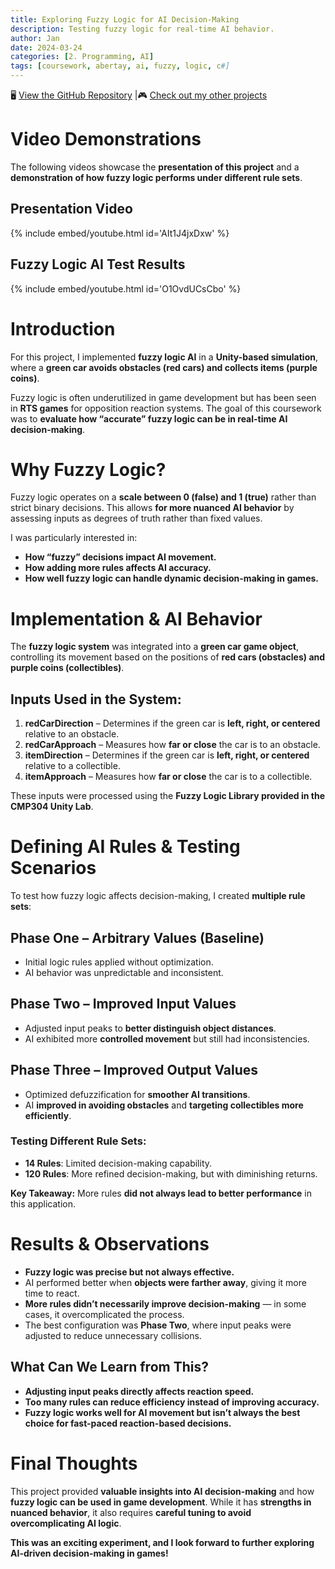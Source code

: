 ```yaml
---
title: Exploring Fuzzy Logic for AI Decision-Making
description: Testing fuzzy logic for real-time AI behavior.
author: Jan
date: 2024-03-24
categories: [2. Programming, AI]
tags: [coursework, abertay, ai, fuzzy, logic, c#]
---
```


🖥️ [View the GitHub Repository](https://github.com/JanHuss/FuzzyLogic) |🎮 [Check out my other projects](https://janhuss.github.io/categories/)

# Video Demonstrations

The following videos showcase the **presentation of this project** and a **demonstration of how 
fuzzy logic performs under different rule sets**.

## Presentation Video

{% include embed/youtube.html id='AIt1J4jxDxw' %}

## Fuzzy Logic AI Test Results

{% include embed/youtube.html id='O1OvdUCsCbo' %}

# Introduction

For this project, I implemented **fuzzy logic AI** in a **Unity-based simulation**, where a 
**green car avoids obstacles (red cars) and collects items (purple coins)**.

Fuzzy logic is often underutilized in game development but has been seen in **RTS games** for 
opposition reaction systems. The goal of this coursework was to **evaluate how “accurate” fuzzy 
logic can be in real-time AI decision-making**.

# Why Fuzzy Logic?

Fuzzy logic operates on a **scale between 0 (false) and 1 (true)** rather than strict binary 
decisions. This allows **for more nuanced AI behavior** by assessing inputs as degrees of truth 
rather than fixed values.

I was particularly interested in:
- **How “fuzzy” decisions impact AI movement.**
- **How adding more rules affects AI accuracy.**
- **How well fuzzy logic can handle dynamic decision-making in games.**

# Implementation & AI Behavior

The **fuzzy logic system** was integrated into a **green car game object**, controlling its 
movement based on the positions of **red cars (obstacles) and purple coins (collectibles)**.

## Inputs Used in the System:
1. **redCarDirection** – Determines if the green car is **left, right, or centered** relative 
to an obstacle.
2. **redCarApproach** – Measures how **far or close** the car is to an obstacle.
3. **itemDirection** – Determines if the green car is **left, right, or centered** relative to a 
collectible.
4. **itemApproach** – Measures how **far or close** the car is to a collectible.

These inputs were processed using the **Fuzzy Logic Library provided in the CMP304 Unity Lab**.

# Defining AI Rules & Testing Scenarios

To test how fuzzy logic affects decision-making, I created **multiple rule sets**:

## Phase One – Arbitrary Values (Baseline)

- Initial logic rules applied without optimization.
- AI behavior was unpredictable and inconsistent.

## Phase Two – Improved Input Values
- Adjusted input peaks to **better distinguish object distances**.
- AI exhibited more **controlled movement** but still had inconsistencies.

## Phase Three – Improved Output Values

- Optimized defuzzification for **smoother AI transitions**.
- AI **improved in avoiding obstacles** and **targeting collectibles more efficiently**.

### Testing Different Rule Sets:

- **14 Rules**: Limited decision-making capability.
- **120 Rules**: More refined decision-making, but with diminishing returns.


**Key Takeaway:** More rules **did not always lead to better performance** in this application.

# Results & Observations

- **Fuzzy logic was precise but not always effective.**
- AI performed better when **objects were farther away**, giving it more time to react.
- **More rules didn’t necessarily improve decision-making** — in some cases, it overcomplicated 
the process.
- The best configuration was **Phase Two**, where input peaks were adjusted to reduce unnecessary collisions.

## What Can We Learn from This?

- **Adjusting input peaks directly affects reaction speed.**
- **Too many rules can reduce efficiency instead of improving accuracy.**
- **Fuzzy logic works well for AI movement but isn’t always the best choice for fast-paced 
reaction-based decisions.**

# Final Thoughts

This project provided **valuable insights into AI decision-making** and how **fuzzy logic can be 
used in game development**. While it has **strengths in nuanced behavior**, it also requires 
**careful tuning to avoid overcomplicating AI logic**.

**This was an exciting experiment, and I look forward to further exploring AI-driven 
decision-making in games!**
